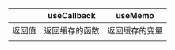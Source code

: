 
|  |  useCallback|useMemo  |
|--|--|--|
| 返回值|返回缓存的函数  |返回缓存的变量 |
| | | |

<!--stackedit_data:
eyJoaXN0b3J5IjpbLTUxNDUyODQ3OSwxMTgzNzkxNDgzXX0=
-->